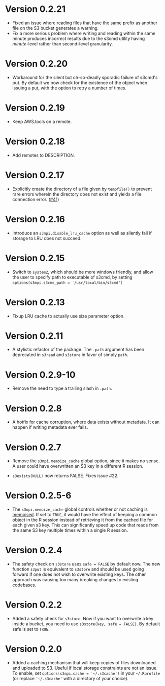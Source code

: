 # Version 0.2.21

* Fixed an issue where reading files that have the same prefix as another file
  on the S3 bucket generates a warning.
* Fix a more serious problem where writing and reading within the same minute
  produces incorrect results due to the s3cmd utility having *minute*-level
  rather than second-level granularity.

# Version 0.2.20

* Workaround for the silent but oh-so-deadly sporadic failure of s3cmd's put.
  By default we now check for the existence of the object when issuing a put,
  with the option to retry a number of times.

# Version 0.2.19

* Keep AWS.tools on a remote.

# Version 0.2.18

* Add remotes to DESCRIPTION.

# Version 0.2.17

* Explicitly create the directory of a file given by `tempfile()` to prevent
  rare errors wherein the directory does not exist and yields a 
  file connection error. ([#41](https://github.com/robertzk/s3mpi/issues/41))

# Version 0.2.16

* Introduce an `s3mpi.disable_lru_cache` option as well as
  silently fail if storage to LRU does not succeed.

# Version 0.2.15

* Switch to `system2`, which should be more windows friendly, and allow
  the user to specify path to executable of s3cmd, by setting `options(s3mpi.s3cmd_path = '/usr/local/bin/s3cmd')`

# Version 0.2.13

* Fixup LRU cache to actually use size parameter option.

# Version 0.2.11

* A stylistic refactor of the package. The `.path` argument
  has been deprecated in `s3read` and `s3store` in favor of
  simply `path`.

# Version 0.2.9-10

* Remove the need to type a trailing slash in `.path`.

# Version 0.2.8

 * A hotfix for cache corruption, where data exists without metadata.
   It can happen if writing metadata ever fails.

# Version 0.2.7

 * Remove the `s3mpi.memoize_cache` global option, since it makes no sense.
   A user could have overwritten an S3 key in a different R session.

 * `s3exists(NULL)` now returns FALSE.  Fixes issue #22.

# Version 0.2.5-6

 * The `s3mpi.memoize_cache` global controls whether or not caching is
   [memoised](https://github.com/hadley/memoise). If set to `TRUE`, it would
   have the effect of keeping a common object in the R session instead of
   retrieving it from the cached file for each given s3 key. This can significantly
   speed up code that reads from the same S3 key multiple times within a
   single R session.

# Version 0.2.4

 * The safety check on `s3store` uses `safe = FALSE` by default now. The new
   function `s3put` is equivalent to `s3store` and should be used going forward
   if one does not wish to overwrite existing keys. The other approach was causing
   too many breaking changes to existing codebases.

# Version 0.2.2

 * Added a safety check for `s3store`. Now if you want to overwrite a key inside a bucket,
   you need to use `s3store(key, safe = FALSE)`. By default safe is set to `TRUE`.

# Version 0.2.0

 * Added a caching mechanism that will keep copies of files downloaded and
   uploaded to S3. Useful if local storage constraints are not an issue.
   To enable, set `options(s3mpi.cache = '~/.s3cache')` in your `~/.Rprofile`
   (or replace `'~/.s3cache'` with a directory of your choice).
